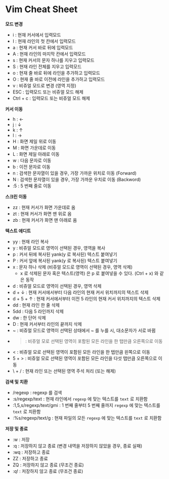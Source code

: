 # Vim Cheat Sheet
__모드 변경__
- i : 현재 커서에서 입력모드
- I : 현재 라인의 첫 칸에서 입력모드
- a : 현재 커서 바로 뒤에 입력모드
- A : 현재 라인의 마지막 칸에서 입력모드
- s : 현재 커서의 문자 하나를 지우고 입력모드
- S : 현재 라인 전체를 지우고 입력모드
- o : 현재 줄 바로 뒤에 라인을 추가하고 입력모드
- O : 현재 줄 바로 이전에 라인을 추가하고 입력모드
- v : 비쥬얼 모드로 변경 (영역 지정)
- ESC : 입력모드 또는 비쥬얼 모드 해제
- Ctrl + c : 입력모드 또는 비쥬얼 모드 해제

__커서 이동__
- h : ←
- j : ↓
- k : ↑
- l : →
- H : 화면 제일 위로 이동
- M : 화면 가운데로 이동
- L : 화면 제일 아래로 이동
- w : 다음 문자로 이동
- b : 이전 문자로 이동
- n : 검색한 문자열이 있을 경우, 가장 가까운 위치로 이동 (Forward)
- N : 검색한 문자열이 있을 경우, 가장 가까운 우치로 이동 (Backword)
- :5 : 5 번째 줄로 이동

__스크린 이동__
- zz : 현재 커서가 화면 가운데로 옴
- zt  : 현재 커서가 화면 맨 위로 옴
- zb : 현재 커서가 화면 맨 아래로 옴

__텍스트 에디트__
- yy : 현재 라인 복사
- y : 비쥬얼 모드로 영역이 선택된 경우, 영역을 복사
- p : 커서 뒤에 복사된 yank(y 로 복사된) 텍스트 붙여넣기
- P : 커서 앞에 복사된 yank(y 로 복사된) 텍스트 붙여넣기
- x : 문자 하나 삭제 (비쥬얼 모드로 영역이 선택된 경우, 영역 삭제)
  - x 로 삭제된 문자 혹은 텍스트(영역) 은 p 로 붙여넣을 수 있다. (Ctrl + x) 와 같은 동작
- d : 비쥬얼 모드로 영역이 선택된 경우, 영역 삭제
- d + ↓ : 현재 커서에서부터 다음 라인의 현재 커서 위치까지의 텍스트 삭제
- d + 5 + ↑ : 현재 커서에서부터 이전 5 라인의 현재 커서 위치까지의 텍스트 삭제
- dd :  현재 라인 한 줄 삭제
- 5dd : 다음 5 라인까지 삭제
- dw : 한 단어 삭제
- D : 현재 커서부터 라인의 끝까지 삭제
- ~ : 비쥬얼 모드로 영역이 선택된 상태에서 ~ 를 누를 시, 대소문자가 서로 바뀜
- > : 비쥬얼 모로 선택된 영역이 포함된 모든 라인을 한 탭만큼 오른쪽으로 이동
- < : 비쥬얼 모로 선택된 영역이 포함된 모든 라인을 한 탭만큼 왼쪽으로 이동
- 5 + > : 비쥬얼 모로 선택된 영역이 포함된 모든 라인을 다섯 탭만큼 오른쪽으로 이동
- \ + / : 현재 라인 또는 선택된 영역 주석 처리 (또는 해제)

__검색 및 치환__
- /regexp : regexp 를 검색
- :s/regexp/text : 현재 라인에서 `regexp` 에 맞는 텍스트를 `text` 로 치환함
- :1,5,s/regexp/text/gmi : 1 번째 줄부터 5 번째 줄까지 `regexp` 에 맞는 텍스트를 `text` 로 치환함
- :%s/regexp/text/g : 현재 파일의 모든 `regexp` 에 맞는 텍스트를 `text` 로 치환함

__저장 및 종료__
- :w : 저장
- :q : 저장하지 않고 종료 (변경 내역을 저장하지 않았을 경우, 종료 실패)
- :wq : 저장하고 종료
- ZZ : 저장하고 종료
- ZQ : 저장하지 않고 종료 (무조건 종료)
- :q! : 저장하지 않고 종료 (무조건 종료)

